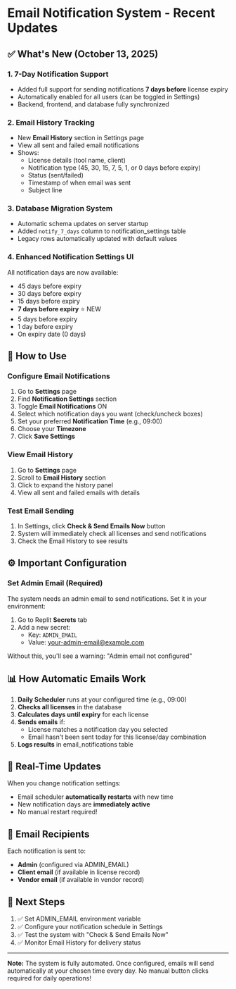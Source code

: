 # Email Notification System - Recent Updates

## ✅ What's New (October 13, 2025)

### 1. **7-Day Notification Support**
- Added full support for sending notifications **7 days before** license expiry
- Automatically enabled for all users (can be toggled in Settings)
- Backend, frontend, and database fully synchronized

### 2. **Email History Tracking**
- New **Email History** section in Settings page
- View all sent and failed email notifications
- Shows:
  - License details (tool name, client)
  - Notification type (45, 30, 15, 7, 5, 1, or 0 days before expiry)
  - Status (sent/failed)
  - Timestamp of when email was sent
  - Subject line

### 3. **Database Migration System**
- Automatic schema updates on server startup
- Added `notify_7_days` column to notification_settings table
- Legacy rows automatically updated with default values

### 4. **Enhanced Notification Settings UI**
All notification days are now available:
- 45 days before expiry
- 30 days before expiry
- 15 days before expiry
- **7 days before expiry** ⭐ NEW
- 5 days before expiry
- 1 day before expiry
- On expiry date (0 days)

## 🔧 How to Use

### Configure Email Notifications
1. Go to **Settings** page
2. Find **Notification Settings** section
3. Toggle **Email Notifications** ON
4. Select which notification days you want (check/uncheck boxes)
5. Set your preferred **Notification Time** (e.g., 09:00)
6. Choose your **Timezone**
7. Click **Save Settings**

### View Email History
1. Go to **Settings** page
2. Scroll to **Email History** section
3. Click to expand the history panel
4. View all sent and failed emails with details

### Test Email Sending
1. In Settings, click **Check & Send Emails Now** button
2. System will immediately check all licenses and send notifications
3. Check the Email History to see results

## ⚙️ Important Configuration

### Set Admin Email (Required)
The system needs an admin email to send notifications. Set it in your environment:

1. Go to Replit **Secrets** tab
2. Add a new secret:
   - Key: `ADMIN_EMAIL`
   - Value: your-admin-email@example.com

Without this, you'll see a warning: "Admin email not configured"

## 📊 How Automatic Emails Work

1. **Daily Scheduler** runs at your configured time (e.g., 09:00)
2. **Checks all licenses** in the database
3. **Calculates days until expiry** for each license
4. **Sends emails** if:
   - License matches a notification day you selected
   - Email hasn't been sent today for this license/day combination
5. **Logs results** in email_notifications table

## 🔄 Real-Time Updates

When you change notification settings:
- Email scheduler **automatically restarts** with new time
- New notification days are **immediately active**
- No manual restart required!

## 📝 Email Recipients

Each notification is sent to:
- **Admin** (configured via ADMIN_EMAIL)
- **Client email** (if available in license record)
- **Vendor email** (if available in vendor record)

## 🚀 Next Steps

1. ✅ Set ADMIN_EMAIL environment variable
2. ✅ Configure your notification schedule in Settings
3. ✅ Test the system with "Check & Send Emails Now"
4. ✅ Monitor Email History for delivery status

---

**Note:** The system is fully automated. Once configured, emails will send automatically at your chosen time every day. No manual button clicks required for daily operations!

